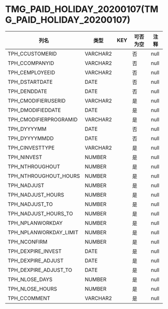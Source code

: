 # TMG_PAID_HOLIDAY_20200107(TMG_PAID_HOLIDAY_20200107)
| 列名   | 类型   | KEY  | 可否为空 | 注释   |
| ---- | ---- | ---- | ---- | ---- |
|TPH_CCUSTOMERID|VARCHAR2||否|null|
|TPH_CCOMPANYID|VARCHAR2||否|null|
|TPH_CEMPLOYEEID|VARCHAR2||否|null|
|TPH_DSTARTDATE|DATE||否|null|
|TPH_DENDDATE|DATE||否|null|
|TPH_CMODIFIERUSERID|VARCHAR2||是|null|
|TPH_DMODIFIEDDATE|DATE||是|null|
|TPH_CMODIFIERPROGRAMID|VARCHAR2||是|null|
|TPH_DYYYYMM|DATE||否|null|
|TPH_DYYYYMMDD|DATE||否|null|
|TPH_CINVESTTYPE|VARCHAR2||是|null|
|TPH_NINVEST|NUMBER||是|null|
|TPH_NTHROUGHOUT|NUMBER||是|null|
|TPH_NTHROUGHOUT_HOURS|NUMBER||是|null|
|TPH_NADJUST|NUMBER||是|null|
|TPH_NADJUST_HOURS|NUMBER||是|null|
|TPH_NADJUST_TO|NUMBER||是|null|
|TPH_NADJUST_HOURS_TO|NUMBER||是|null|
|TPH_NPLANWORKDAY|NUMBER||是|null|
|TPH_NPLANWORKDAY_LIMIT|NUMBER||是|null|
|TPH_NCONFIRM|NUMBER||是|null|
|TPH_DEXPIRE_INVEST|DATE||是|null|
|TPH_DEXPIRE_ADJUST|DATE||是|null|
|TPH_DEXPIRE_ADJUST_TO|DATE||是|null|
|TPH_NLOSE_DAYS|NUMBER||是|null|
|TPH_NLOSE_HOURS|NUMBER||是|null|
|TPH_CCOMMENT|VARCHAR2||是|null|
